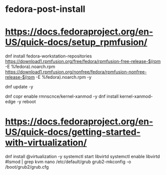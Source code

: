 # fedora-post-install

# https://docs.fedoraproject.org/en-US/quick-docs/setup_rpmfusion/
dnf install fedora-workstation-repositories https://download1.rpmfusion.org/free/fedora/rpmfusion-free-release-$(rpm -E %fedora).noarch.rpm https://download1.rpmfusion.org/nonfree/fedora/rpmfusion-nonfree-release-$(rpm -E %fedora).noarch.rpm -y

dnf update -y

dnf copr enable rmnscnce/kernel-xanmod -y
dnf install kernel-xanmod-edge -y
reboot

# https://docs.fedoraproject.org/en-US/quick-docs/getting-started-with-virtualization/
dnf install @virtualization -y
systemctl start libvirtd
systemctl enable libvirtd
#lsmod | grep kvm
nano /etc/default/grub
grub2-mkconfig -o /boot/grub2/grub.cfg
